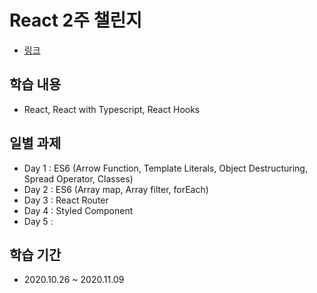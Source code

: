 # React 2주 챌린지

* [링크](https://nomadcoders.co/c/reactjs-challenge/)

## 학습 내용

* React, React with Typescript, React Hooks

## 일별 과제

* Day 1 : ES6 (Arrow Function, Template Literals, Object Destructuring, Spread Operator, Classes)
* Day 2 : ES6 (Array map, Array filter, forEach)
* Day 3 : React Router
* Day 4 : Styled Component
* Day 5 : 

## 학습 기간

* 2020.10.26 ~ 2020.11.09
